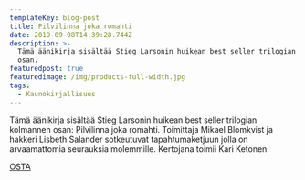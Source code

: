 ```yaml
---
templateKey: blog-post
title: Pilvilinna joka romahti
date: 2019-09-08T14:39:28.744Z
description: >-
  Tämä äänikirja sisältää Stieg Larsonin huikean best seller trilogian kolmannen
  osan.
featuredpost: true
featuredimage: /img/products-full-width.jpg
tags:
  - Kaunokirjallisuus
---
```

Tämä äänikirja sisältää Stieg Larsonin huikean best seller trilogian kolmannen osan: Pilvilinna joka romahti. Toimittaja Mikael Blomkvist ja hakkeri Lisbeth Salander sotkeutuvat tapahtumaketjuun jolla on arvaamattomia seurauksia molemmille. Kertojana toimii Kari Ketonen.

[OSTA](http://clk.tradedoubler.com/click?p(345)a(1824918)g(16952822)url(http://cdon.fi/kirjat/larsson%2c_stieg/pilvilinna_joka_romahti_%2821_cd%29-14286199))
